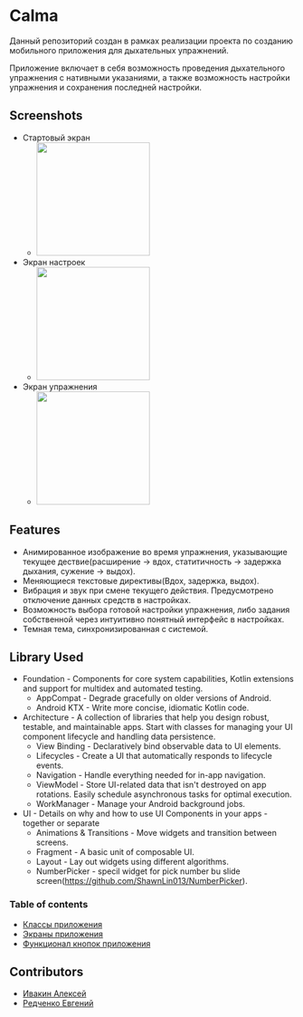 # Calma
Данный репозиторий создан в рамках реализации проекта по созданию мобильного приложения для дыхательных упражнений.

Приложение включает в себя возможность проведения дыхательного упражнения с нативными указаниями, 
а также возможность настройки упражнения и сохранения последней настройки.
## Screenshots
- Стартовый экран 
    - <img src="https://github.com/IvAlexsay/Calma/blob/main/screenshots/1.jpg" width="200">
- Экран настроек 
    - <img src="https://github.com/IvAlexsay/Calma/blob/main/screenshots/2.jpg" width="200">
- Экран упражнения 
    - <img src="https://github.com/IvAlexsay/Calma/blob/main/screenshots/3.jpg" width="200">
## Features
- Анимированное изображение во время упражнения, указывающие текущее дествие(расширение -> вдох, статитичность -> задержка дыхания, сужение -> выдох).
- Меняющиеся текстовые директивы(Вдох, задержка, выдох).
- Вибрация и звук при смене текущего действия. Предусмотрено отключение данных средств в настройках.
- Возможность выбора готовой настройки упражнения, либо задания собственной через интуитивно понятный интерфейс в настройках.
- Темная тема, синхронизированная с системой.
## Library Used
- Foundation - Components for core system capabilities, Kotlin extensions and support for multidex and automated testing.
    - AppCompat - Degrade gracefully on older versions of Android.
    - Android KTX - Write more concise, idiomatic Kotlin code.
- Architecture - A collection of libraries that help you design robust, testable, and maintainable apps. Start with classes for managing your UI component lifecycle and handling data persistence.
    - View Binding - Declaratively bind observable data to UI elements.
    - Lifecycles - Create a UI that automatically responds to lifecycle events.
    - Navigation - Handle everything needed for in-app navigation.
    - ViewModel - Store UI-related data that isn't destroyed on app rotations. Easily schedule asynchronous tasks for optimal execution.
    - WorkManager - Manage your Android background jobs.
- UI - Details on why and how to use UI Components in your apps - together or separate
    - Animations & Transitions - Move widgets and transition between screens.
    - Fragment - A basic unit of composable UI.
    - Layout - Lay out widgets using different algorithms.
    - NumberPicker - specil widget for pick number bu slide screen(https://github.com/ShawnLin013/NumberPicker).
### Table of contents
* [Классы приложения](classes.md)
* [Экраны приложения](screens.md)
* [Функционал кнопок приложения](functional.md)
## Contributors
- [Ивакин Алексей](https://github.com/IvAlexsay)
- [Редченко Евгений](https://github.com/Nutsheil)
